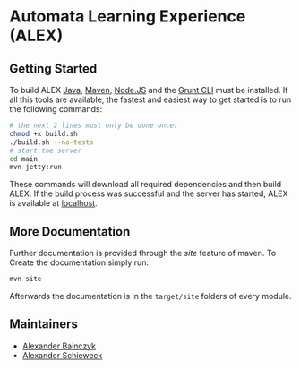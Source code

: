 Automata Learning Experience (ALEX)
===================================

Getting Started
---------------
To build ALEX [Java][], [Maven][], [Node.JS][nodejs] and the [Grunt CLI][grunt] must be installed.
If all this tools are available, the fastest and easiest way to get started is to run the following commands:

```bash
# the next 2 lines must only be done once!
chmod +x build.sh
./build.sh --no-tests
# start the server
cd main
mvn jetty:run
```

These commands will download all required dependencies and then build ALEX.
If the build process was successful and the server has started, ALEX is available
at [localhost](http://localhost:8080/).


More Documentation
------------------
Further documentation is provided through the *site* feature of maven.
To Create the documentation simply run:

```bash
mvn site
```

Afterwards the documentation is in the `target/site` folders of every module.


Maintainers
-----------

* [Alexander Bainczyk](mailto:alexander.bainczyk@tu-dortmund.de)
* [Alexander Schieweck](mailto:alexander.schieweck@tu-dortmund.de)


[java]:   https://java.com
[maven]:  https://maven.apache.org
[nodejs]: https://nodejs.org
[grunt]:  http://gruntjs.com
